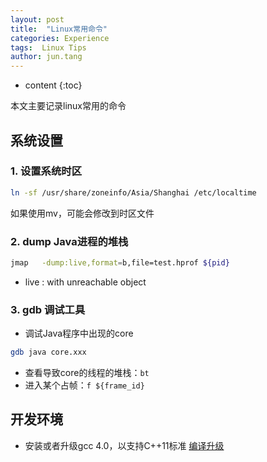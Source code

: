 ```yaml
---
layout: post
title:  "Linux常用命令"
categories: Experience
tags:  Linux Tips
author: jun.tang
---
```


* content
{:toc}

本文主要记录linux常用的命令

## 系统设置
### 1. 设置系统时区
```bash
ln -sf /usr/share/zoneinfo/Asia/Shanghai /etc/localtime
```
如果使用mv，可能会修改到时区文件

### 2. dump Java进程的堆栈
```bash
jmap   -dump:live,format=b,file=test.hprof ${pid}
```
* live : with unreachable object






### 3. gdb 调试工具
* 调试Java程序中出现的core
```bash
gdb java core.xxx
```
* 查看导致core的线程的堆栈：`bt`
* 进入某个占帧：`f ${frame_id}`


## 开发环境
* 安装或者升级gcc 4.0，以支持C++11标准
[编译升级](https://www.cnblogs.com/lizhenghn/p/3550996.html)
